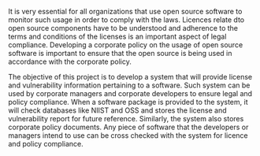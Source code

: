 It is very essential for all organizations that use open source software to monitor such usage in order to comply with the laws. Licences relate dto open source components have to be understood and adherence to the terms and conditions of the licenses is an important aspect of legal compliance. Developing a corporate policy on the usage of open source software is important to ensure that the open source is being used in accordance with the corporate policy.

The objective of this project is to develop a  system that will provide license and vulnerability information pertaining to a software. Such system can be used by corporate managers and corporate developers to ensure legal and policy compliance. When a software package is provided to the system, it will check databases like NIIST and OSS and stores the license and vulnerability report for future reference. Similarly, the system also stores corporate policy documents. Any piece of software that the developers or managers intend to use can be cross checked with the system for licence and policy compliance. 


